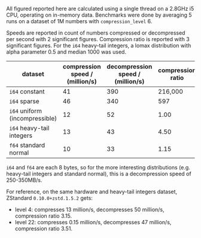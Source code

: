 All figured reported here are calculated using a single thread on a
2.8GHz i5 CPU, operating on in-memory data.
Benchmarks were done by averaging 5 runs on a dataset of 1M numbers
with `compression_level` 6.

Speeds are reported in count of numbers compressed or decompressed
per second with 2 significant figures.
Compression ratio is reported with 3 significant figures.
For the `i64` heavy-tail integers, a lomax distribution with alpha parameter 0.5 and median 1000 was used.

| dataset | compression speed / (million/s) | decompression speed / (million/s) | compression ratio |
--- | --- | --- | ---
| `i64` constant | 41 | 390 | 216,000 |
| `i64` sparse | 46 | 340 | 597 |
| `i64` uniform (incompressible) | 12 | 52 | 1.00 |
| `i64` heavy-tail integers | 13 | 43 | 4.50 |
| `f64` standard normal | 10 | 33 | 1.15 |

`i64` and `f64` are each 8 bytes, so for the more interesting distributions
(e.g. heavy-tail integers and standard normal),
this is a decompression speed of 250-350MB/s.

For reference, on the same hardware and heavy-tail integers dataset, ZStandard
`0.10.0+zstd.1.5.2` gets:

* level 4: compresses 13 million/s, decompresses 50 million/s, compression
ratio 3.15.
* level 22: compresses 0.15 million/s, decompresses 47 million/s,
compression ratio 3.51.
